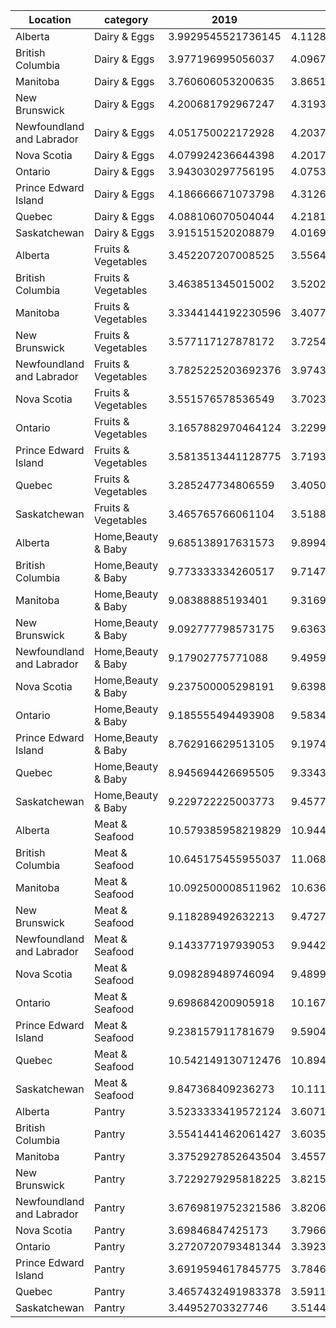 |Location|category|2019|2020|2021|2022|2023|
|---|---|---|---|---|---|---|
|Alberta|Dairy &amp; Eggs|3.9929545521736145|4.112878781376463|4.249166662042791|4.707727307623083|5.063787866722453|
|British Columbia|Dairy &amp; Eggs|3.977196995056037|4.0967424295165324|4.246136349259001|4.7497727581948945|5.111060594067429|
|Manitoba|Dairy &amp; Eggs|3.760606053200635|3.865151530865467|3.9771969679630166|4.417954541517027|4.79628789063656|
|New Brunswick|Dairy &amp; Eggs|4.200681792967247|4.319393949075178|4.501287877559662|4.977803035215898|5.278484864668413|
|Newfoundland and Labrador|Dairy &amp; Eggs|4.051750022172928|4.203750004371007|4.381083355347315|4.902749987443288|5.241916648546854|
|Nova Scotia|Dairy &amp; Eggs|4.079924236644398|4.201742432334206|4.400303049521013|4.886969690973109|5.201439377033349|
|Ontario|Dairy &amp; Eggs|3.943030297756195|4.075303025317915|4.27992423917308|4.763560625639829|5.130303032470472|
|Prince Edward Island|Dairy &amp; Eggs|4.186666671073798|4.312651511394616|4.537727290933782|5.035757597648736|5.337500006863565|
|Quebec|Dairy &amp; Eggs|4.088106070504044|4.21810606212327|4.3737878961996595|4.7459848487015925|5.02159091017463|
|Saskatchewan|Dairy &amp; Eggs|3.915151520208879|4.016969695235744|4.139015158017476|4.560303055878841|4.903939404270866|
|Alberta|Fruits &amp; Vegetables|3.452207207008525|3.5564414431919924|3.576891898169174|3.977995496343922|4.237657666474849|
|British Columbia|Fruits &amp; Vegetables|3.463851345015002|3.5202702667799084|3.5944369404434084|4.035270265496529|4.311644141738479|
|Manitoba|Fruits &amp; Vegetables|3.3344144192230596|3.407747741083841|3.4450000094937847|3.869549541591524|4.117972969471872|
|New Brunswick|Fruits &amp; Vegetables|3.577117127878172|3.7254279247812323|3.732049548948133|4.042319815706563|4.314887391017364|
|Newfoundland and Labrador|Fruits &amp; Vegetables|3.7825225203692376|3.974301807246767|3.9925675671379843|4.311013514528403|4.604639643618652|
|Nova Scotia|Fruits &amp; Vegetables|3.551576578536549|3.7023423414778067|3.7085360382591284|4.014887387151116|4.27047298163981|
|Ontario|Fruits &amp; Vegetables|3.1657882970464124|3.2299099089997307|3.2385810878765477|3.575585588544339|3.7767342392120273|
|Prince Edward Island|Fruits &amp; Vegetables|3.5813513441128775|3.7193243302203514|3.740833339390454|4.072680190071329|4.33698197850236|
|Quebec|Fruits &amp; Vegetables|3.285247734806559|3.4050900846182763|3.3884684695853844|3.6733333354329205|3.9068693775045977|
|Saskatchewan|Fruits &amp; Vegetables|3.465765766061104|3.51880630823943|3.5272972973080368|3.9460135190873533|4.204324335128337|
|Alberta|Home,Beauty &amp; Baby|9.685138917631573|9.899444417821037|10.288333346446356|10.977777762545479|12.441805448797014|
|British Columbia|Home,Beauty &amp; Baby|9.773333334260517|9.714722211162249|10.133888872133362|10.780555604232681|12.29291663898362|
|Manitoba|Home,Beauty &amp; Baby|9.08388885193401|9.316944479942322|9.71069447696209|10.471111151907179|12.08041668103801|
|New Brunswick|Home,Beauty &amp; Baby|9.092777798573175|9.63638884988096|10.06736112303204|11.006527801354727|12.76611109243499|
|Newfoundland and Labrador|Home,Beauty &amp; Baby|9.17902775771088|9.49597220785088|9.976944456497828|11.131388872861862|12.7849999450975|
|Nova Scotia|Home,Beauty &amp; Baby|9.237500005298191|9.639861133363512|10.117083359095785|11.047500082188183|12.900833224256834|
|Ontario|Home,Beauty &amp; Baby|9.185555494493908|9.583472200565868|9.928611165947384|10.50916662812233|12.03083330889543|
|Prince Edward Island|Home,Beauty &amp; Baby|8.762916629513105|9.197499978873465|9.684027690026495|10.58875002629227|12.587361155284775|
|Quebec|Home,Beauty &amp; Baby|8.945694426695505|9.334305516547627|9.382916698853174|10.162638881140285|11.691805549793774|
|Saskatchewan|Home,Beauty &amp; Baby|9.229722225003773|9.457777705457476|9.833749976423052|10.548333323664135|12.081805561979612|
|Alberta|Meat &amp; Seafood|10.579385958219829|10.94486842029973|11.21416668358602|12.015964915355047|12.400219271580378|
|British Columbia|Meat &amp; Seafood|10.645175455955037|11.068815800704455|11.48372808360217|12.373947353739487|12.820043855068976|
|Manitoba|Meat &amp; Seafood|10.092500008511962|10.63649121135996|10.86495615202084|11.622982454927344|11.913157875077767|
|New Brunswick|Meat &amp; Seafood|9.118289492632213|9.472763132630734|10.276271918886586|11.046622802291001|11.636096509925107|
|Newfoundland and Labrador|Meat &amp; Seafood|9.143377197939053|9.944298256384698|10.541666676600775|11.076535097862545|11.839517541099013|
|Nova Scotia|Meat &amp; Seafood|9.098289489746094|9.489912290322152|10.288552617817594|11.07969298592785|11.722149147276292|
|Ontario|Meat &amp; Seafood|9.698684200905918|10.167763170443083|10.81587716048224|11.72530699508232|12.147324540113148|
|Prince Edward Island|Meat &amp; Seafood|9.238157911781679|9.590438626837312|10.40530700380342|11.27267542585992|11.82688596164971|
|Quebec|Meat &amp; Seafood|10.542149130712476|10.894999958966908|11.900394689618496|12.737280743686776|12.956491183816341|
|Saskatchewan|Meat &amp; Seafood|9.847368409236273|10.111885987352906|10.467543863936475|11.22188599956663|11.524736827402783|
|Alberta|Pantry|3.5233333419572124|3.607139639757775|3.7290540638270677|4.263490992891896|4.697567566826537|
|British Columbia|Pantry|3.5541441462061427|3.6035585494728775|3.7571846880354323|4.301441443396044|4.737364858925879|
|Manitoba|Pantry|3.3752927852643504|3.4557207178425147|3.56367117676649|4.1070045141486435|4.541486477529681|
|New Brunswick|Pantry|3.7229279295818225|3.8215090189431167|3.9624774881579854|4.593828835734376|5.045900902769587|
|Newfoundland and Labrador|Pantry|3.6769819752321586|3.820630624487593|3.9061936976404876|4.522770277417458|4.949527021463926|
|Nova Scotia|Pantry|3.69846847425173|3.796644151210785|3.94349099480891|4.584549551074569|5.014864881564905|
|Ontario|Pantry|3.2720720793481344|3.392364868709633|3.5443918923805424|4.0902927893776075|4.489031518901791|
|Prince Edward Island|Pantry|3.6919594617845775|3.784617114442963|3.9408108174532384|4.572184687799162|5.0148423493982435|
|Quebec|Pantry|3.4657432491983378|3.591193696802801|3.7398873889768445|4.316644138715288|4.659211711974831|
|Saskatchewan|Pantry|3.44952703327746|3.514481986696656|3.601373868482607|4.165405400701471|4.586914417979954|

